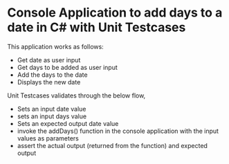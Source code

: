 # Console Application to add days to a date in C# with Unit Testcases

This application works as follows:
  - Get date as user input
  - Get days to be added as user input
  - Add the days to the date 
  - Displays the new date
 
Unit Testcases validates through the below flow,

- Sets an input date value
- sets an input days value
- Sets an expected output date value
- invoke the addDays() function in the console application with the input values as parameters
- assert the actual output (returned from the function) and expected output
